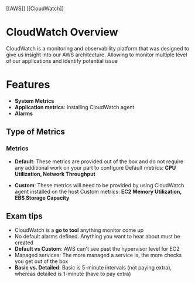 [[AWS]] [[CloudWatch]]

# CloudWatch Overview

CloudWatch is a monitoring and observability platform that was designed to give us insight into our AWS architecture. Allowing to monitor multiple level of our applications and identify potential issue

# Features

- **System Metrics**
- **Application metrics**: Installing CloudWatch agent
- **Alarms**

## Type of Metrics

### Metrics

- **Default**: These metrics are provided out of the box and do not require any additional work on your part to configure
	Default metrics: **CPU Utilization, Network Throughput**

- **Custom**: These metrics will need to be provided by using CloudWatch agent installed on the host
	Custom metrics: **EC2 Memory Utilization, EBS Storage Capacity**


## Exam tips

- CloudWatch is a **go to tool** anything monitor come up
- No default alarms defined. Anything you want to hear about must be created
- **Default vs Custom**: AWS can't see past the hypervisor level for EC2
- Managed services: The more managed a service is, the more checks you get out of the box
- **Basic vs. Detailed**: Basic is 5-minute intervals (not paying extra), whereas detailed is 1-minute (have to pay extra)
